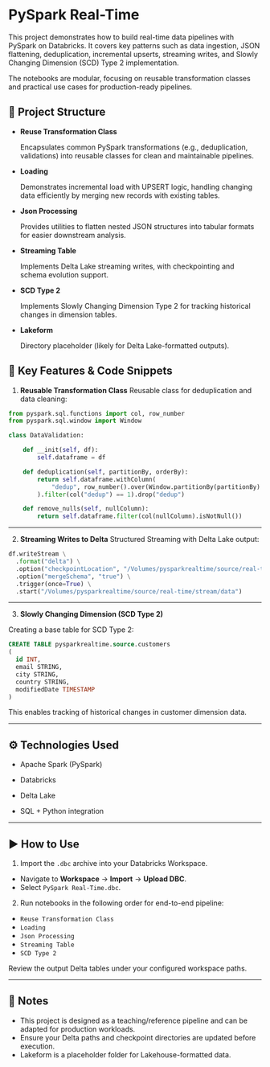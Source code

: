 # PySpark Real-Time

<p>This project demonstrates how to build real-time data pipelines with PySpark on Databricks. It covers key patterns such as data ingestion, JSON flattening, deduplication, incremental upserts, streaming writes, and Slowly Changing Dimension (SCD) Type 2 implementation.</p>

<p>The notebooks are modular, focusing on reusable transformation classes and practical use cases for production-ready pipelines.</p>


## 📂 Project Structure
- **Reuse Transformation Class**
  <p>Encapsulates common PySpark transformations (e.g., deduplication, validations) into reusable classes for clean and maintainable pipelines.</p>

- **Loading**
  <p>Demonstrates incremental load with UPSERT logic, handling changing data efficiently by merging new records with existing tables.</p>

- **Json Processing**
  <p>Provides utilities to flatten nested JSON structures into tabular formats for easier downstream analysis.</p>

- **Streaming Table**
  <p>Implements Delta Lake streaming writes, with checkpointing and schema evolution support.</p>

- **SCD Type 2**
  <p>Implements Slowly Changing Dimension Type 2 for tracking historical changes in dimension tables.</p>

- **Lakeform**
  <p>Directory placeholder (likely for Delta Lake-formatted outputs).</p>


## 🚀 Key Features & Code Snippets
1. **Reusable Transformation Class**
Reusable class for deduplication and data cleaning:
```py
from pyspark.sql.functions import col, row_number
from pyspark.sql.window import Window

class DataValidation:

    def __init(self, df):
        self.dataframe = df

    def deduplication(self, partitionBy, orderBy):
        return self.dataframe.withColumn(
            "dedup", row_number().over(Window.partitionBy(partitionBy).orderBy(orderBy))
        ).filter(col("dedup") == 1).drop("dedup")

    def remove_nulls(self, nullColumn):
        return self.dataframe.filter(col(nullColumn).isNotNull())

```

---
2. **Streaming Writes to Delta**
Structured Streaming with Delta Lake output:
```py
df.writeStream \
  .format("delta") \
  .option("checkpointLocation", "/Volumes/pysparkrealtime/source/real-time/stream/checkpoint") \
  .option("mergeSchema", "true") \
  .trigger(once=True) \
  .start("/Volumes/pysparkrealtime/source/real-time/stream/data")
```

---

3. **Slowly Changing Dimension (SCD Type 2)**

Creating a base table for SCD Type 2:
```sql
CREATE TABLE pysparkrealtime.source.customers
(
  id INT,
  email STRING,
  city STRING,
  country STRING,
  modifiedDate TIMESTAMP
)
```
<p>This enables tracking of historical changes in customer dimension data.</p>

---

## ⚙️ Technologies Used

* Apache Spark (PySpark)

* Databricks

* Delta Lake

* SQL + Python integration

---

## ▶️ How to Use
1. Import the `.dbc` archive into your Databricks Workspace.
  * Navigate to **Workspace** → **Import** → **Upload DBC**.
  * Select `PySpark Real-Time.dbc`.

2. Run notebooks in the following order for end-to-end pipeline:
  * `Reuse Transformation Class`
  * `Loading`
  * `Json Processing`
  * `Streaming Table`
  * `SCD Type 2`

Review the output Delta tables under your configured workspace paths.

---
## 📝 Notes

* This project is designed as a teaching/reference pipeline and can be adapted for production workloads.
* Ensure your Delta paths and checkpoint directories are updated before execution.
* Lakeform is a placeholder folder for Lakehouse-formatted data.



